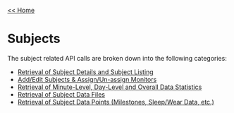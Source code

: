 [<< Home](/README.md)

Subjects
===

The subject related API calls are broken down into the following categories:

* [Retrieval of Subject Details and Subject Listing](./subjects/subject_detail.md) 
* [Add/Edit Subjects & Assign/Un-assign Monitors](./subjects/subject_add_edit.md)
* [Retrieval of Minute-Level, Day-Level and Overall Data Statistics](./subjects/subject_summarydata.md) 
* [Retrieval of Subject Data Files](./subjects/subject_upload.md)
* [Retrieval of Subject Data Points (Milestones, Sleep/Wear Data, etc.)](./subjects/subject_datapoints.md) 

